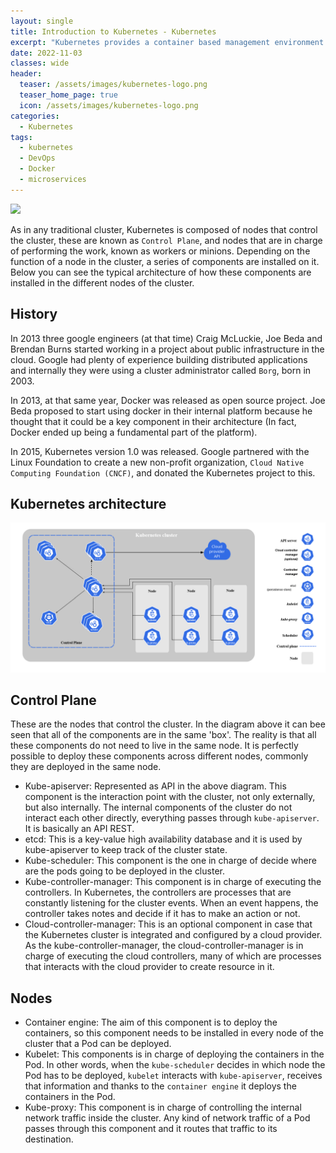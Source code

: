```yaml
---
layout: single
title: Introduction to Kubernetes - Kubernetes
excerpt: "Kubernetes provides a container based management environment. Kubernetes orchestrates the compute capacity, the networking and the storage infrastructure so that user don't have to. It offers the simplicity of Platform-as-a-Service (PaaS) with the flexibility of Infrastructure-as-a-Service (IaaS) and enables portability between infrastructure providers. In this article I am going to present the basic components of a Kubernetes cluster and its architecture."
date: 2022-11-03
classes: wide
header:
  teaser: /assets/images/kubernetes-logo.png
  teaser_home_page: true
  icon: /assets/images/kubernetes-logo.png
categories:
  - Kubernetes
tags:  
  - kubernetes
  - DevOps
  - Docker
  - microservices
---
```


![](/assets/images/kubernetes-logo.png.png)

As in any traditional cluster, Kubernetes is composed of nodes that control the cluster, these are known as `Control Plane`, and nodes that are in charge of performing the work, known as workers or minions. Depending on the function of a node in the cluster, a series of components are installed on it. Below you can see the typical architecture of how these components are installed in the different nodes of the cluster.
## History
In 2013 three google engineers (at that time) Craig McLuckie, Joe Beda and Brendan Burns started working in a project about public infrastructure in the cloud. Google had plenty of experience building distributed applications and internally they were using a cluster administrator called `Borg`, born in 2003.

In 2013, at that same year, Docker was released as open source project. Joe Beda proposed to start using docker in their internal platform because he thought that it could be a key component in their architecture (In fact, Docker ended up being a fundamental part of the platform).

In 2015, Kubernetes version 1.0 was released. Google partnered with the Linux Foundation to create a new non-profit organization, `Cloud Native Computing Foundation (CNCF)`, and donated the Kubernetes project to this.
## Kubernetes architecture

![](/assets/images/Intro-Kubernetes/Kubernetes-architecture.png)

## Control Plane

These are the nodes that control the cluster. In the diagram above it can bee seen that all of the components are in the same 'box'. The reality is that all these components do not need to live in the same node. It is perfectly possible to deploy these components across different nodes, commonly they are deployed in the same node.

- Kube-apiserver: Represented as API in the above diagram. This component is the interaction point with the cluster, not only externally, but also internally. The internal components of the cluster do not interact each other directly, everything passes through `kube-apiserver`. It is basically an API REST.
- etcd: This is a key-value high availability database and it is used by kube-apiserver to keep track of the cluster state.
- Kube-scheduler: This component is the one in charge of decide where are the pods going to be deployed in the cluster.
- Kube-controller-manager: This component is in charge of executing the controllers. In Kubernetes, the controllers are processes that are constantly listening for the cluster events. When an event happens, the controller takes notes and decide if it has to make an action or not.
- Cloud-controller-manager: This is an optional component in case that the Kubernetes cluster is integrated and configured by a cloud provider. As the kube-controller-manager, the cloud-controller-manager is in charge of executing the cloud controllers, many of which are processes that interacts with the cloud provider to create resource in it.

## Nodes
- Container engine: The aim of this component is to deploy the containers, so this component needs to be installed in every node of the cluster that a Pod can be deployed.
- Kubelet: This components is in charge of deploying the containers in the Pod. In other words, when the `kube-scheduler` decides in which node the Pod has to be deployed, `kubelet` interacts with `kube-apiserver`, receives that information and thanks to the `container engine` it deploys the containers in the Pod.
- Kube-proxy: This component is in charge of controlling the internal network traffic inside the cluster. Any kind of network traffic of a Pod passes through this component and it routes that traffic to its destination.
